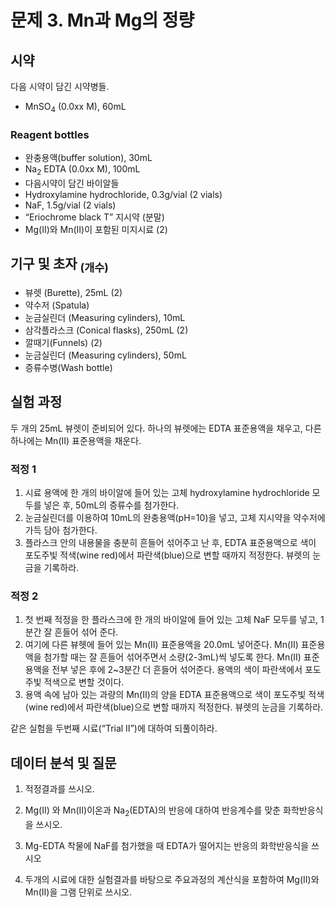 # 문제 3. Mn과 Mg의 정량
## 시약
다음 시약이 담긴 시약병들.
+	MnSO<sub>4</sub> (0.0xx M), 60mL
###	Reagent bottles
+	완충용액(buffer solution), 30mL
+	Na<sub>2</sub> EDTA (0.0xx M), 100mL
+	다음시약이 담긴 바이알들
+	Hydroxylamine hydrochloride, 0.3g/vial (2 vials)
+	NaF, 1.5g/vial (2 vials)
+	“Eriochrome black T” 지시약 (분말)
+	Mg(Ⅱ)와 Mn(Ⅱ)이 포함된 미지시료 (2)
## 기구 및 초자 <sub>(개수)</sub>
+	뷰렛 (Burette), 25mL (2)
+	약수저 (Spatula)
+	눈금실린더 (Measuring cylinders), 10mL
+	삼각플라스크 (Conical flasks), 250mL (2)
+	깔때기(Funnels) (2)
+	눈금실린더 (Measuring cylinders), 50mL
+	증류수병(Wash bottle)
## 실험 과정
 두 개의 25mL 뷰렛이 준비되어 있다. 하나의 뷰렛에는 EDTA 표준용액을 채우고, 다른 하나에는 Mn(Ⅱ) 표준용액을 채운다.
### 적정 1
1. 시료 용액에 한 개의 바이알에 들어 있는 고체 hydroxylamine hydrochloride 모두를 넣은 후, 50mL의 증류수를 첨가한다.
2. 눈금실린더를 이용하여 10mL의 완충용액(pH=10)을 넣고, 고체 지시약을 약수저에 가득 담아 첨가한다.
3. 플라스크 안의 내용물을 충분히 흔들어 섞어주고 난 후, EDTA 표준용액으로 색이 포도주빛 적색(wine red)에서 파란색(blue)으로 변할 때까지 적정한다. 뷰렛의 눈금을 기록하라.
### 적정 2
1. 첫 번째 적정을 한 플라스크에 한 개의 바이알에 들어 있는 고체 NaF 모두를 넣고, 1분간 잘 흔들어 섞어 준다. 
2. 여기에 다른 뷰헷에 들어 있는 Mn(Ⅱ) 표준용액을 20.0mL 넣어준다. Mn(Ⅱ) 표준용액을 첨가할 때는 잘 흔들어 섞어주면서 소량(2-3mL)씩 넣도록 한다. Mn(Ⅱ) 표준용액을 전부 넣은 후에 2~3분간 더 흔들어 섞어준다. 용액의 색이 파란색에서 포도주빛 적색으로 변할 것이다.
3. 용액 속에 남아 있는 과량의 Mn(Ⅱ)의 양을 EDTA 표준용액으로 색이 포도주빛 적색(wine red)에서 파란색(blue)으로 변할 때까지 적정한다. 뷰렛의 눈금을 기록하라.

같은 실험을 두번째 시료(“Trial Ⅱ”)에 대하여 되풀이하라.
 
## 데이터 분석 및 질문
1. 적정결과를 쓰시오.

2. Mg(Ⅱ) 와 Mn(Ⅱ)이온과 Na<sub>2</sub>(EDTA)의 반응에 대하여 반응계수를 맞춘 화학반응식을 쓰시오.


3. Mg-EDTA 착물에 NaF를 첨가했을 때 EDTA가 떨어지는 반응의 화학반응식을 쓰시오


4. 두개의 시료에 대한 실험결과를 바탕으로 주요과정의 계산식을 포함하여 Mg(Ⅱ)와 Mn(Ⅱ)을 그램 단위로 쓰시오.


